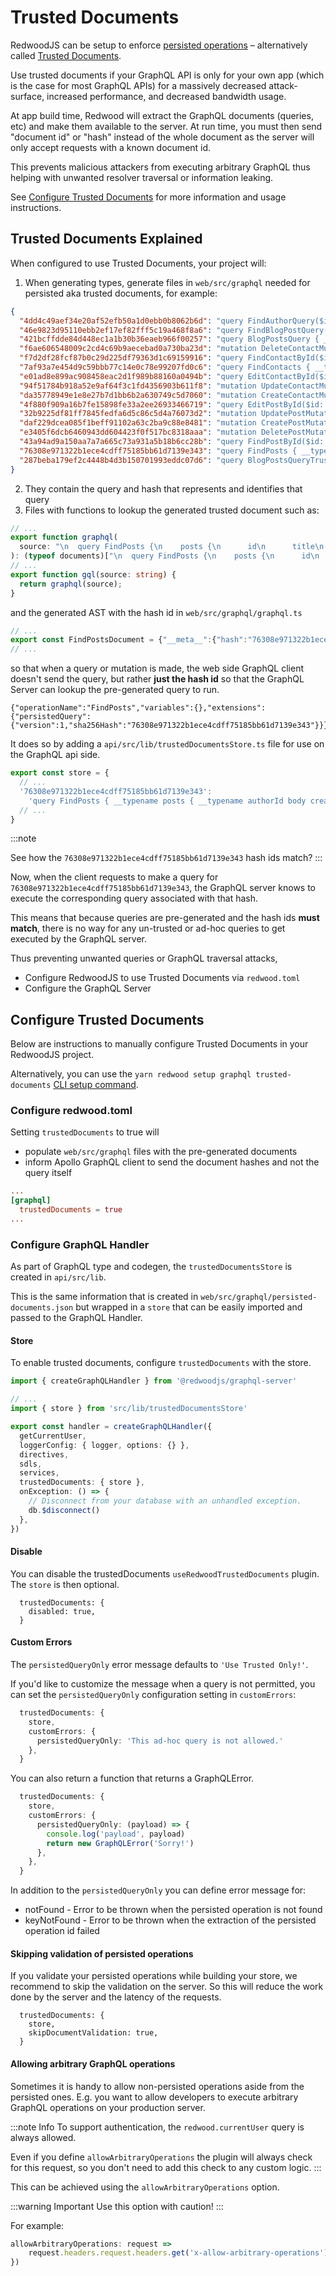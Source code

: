 # Trusted Documents

RedwoodJS can be setup to enforce [persisted operations](https://the-guild.dev/graphql/yoga-server/docs/features/persisted-operations) – alternatively called [Trusted Documents](https://benjie.dev/graphql/trusted-documents).

Use trusted documents if your GraphQL API is only for your own app (which is the case for most GraphQL APIs) for a massively decreased attack-surface, increased performance, and decreased bandwidth usage.

At app build time, Redwood will extract the GraphQL documents (queries, etc) and make them available to the server. At run time, you must then send "document id" or "hash" instead of the whole document as the server will only accept requests with a known document id.

This prevents malicious attackers from executing arbitrary GraphQL thus helping with unwanted resolver traversal or information leaking.

See [Configure Trusted Documents](#configure-trusted-documents) for more information and usage instructions.

## Trusted Documents Explained

When configured to use Trusted Documents, your project will:

1. When generating types, generate files in `web/src/graphql` needed for persisted aka trusted documents, for example:

```json title=web/src/graphql/persisted-documents.json
{
  "4dd4c49aef34e20af52efb50a1d0ebb0b8062b6d": "query FindAuthorQuery($id: Int!) { __typename author: user(id: $id) { __typename email fullName } }",
  "46e9823d95110ebb2ef17ef82fff5c19a468f8a6": "query FindBlogPostQuery($id: Int!) { __typename blogPost: post(id: $id) { __typename author { __typename email fullName } body createdAt id title } }",
  "421bcffdde84d448ec1a1b30b36eaeb966f00257": "query BlogPostsQuery { __typename blogPosts: posts { __typename author { __typename email fullName } body createdAt id title } }",
  "f6ae606548009c2cd4c69b9aecebad0a730ba23d": "mutation DeleteContactMutation($id: Int!) { __typename deleteContact(id: $id) { __typename id } }",
  "f7d2df28fcf87b0c29d225df79363d1c69159916": "query FindContactById($id: Int!) { __typename contact: contact(id: $id) { __typename createdAt email id message name } }",
  "7af93a7e454d9c59bbb77c14e0c78e99207fd0c6": "query FindContacts { __typename contacts { __typename createdAt email id message name } }",
  "e01ad8e899ac908458eac2d1f989b88160a0494b": "query EditContactById($id: Int!) { __typename contact: contact(id: $id) { __typename createdAt email id message name } }",
  "94f51784b918a52e9af64f3c1fd4356903b611f8": "mutation UpdateContactMutation($id: Int!, $input: UpdateContactInput!) { __typename updateContact(id: $id, input: $input) { __typename createdAt email id message name } }",
  "da35778949e1e8e27b7d1bb6b2a630749c5d7060": "mutation CreateContactMutation($input: CreateContactInput!) { __typename createContact(input: $input) { __typename id } }",
  "4f880f909a16b7fe15898fe33a2ee26933466719": "query EditPostById($id: Int!) { __typename post: post(id: $id) { __typename authorId body createdAt id title } }",
  "32b9225df81ff7845fedfa6d5c86c5d4a76073d2": "mutation UpdatePostMutation($id: Int!, $input: UpdatePostInput!) { __typename updatePost(id: $id, input: $input) { __typename authorId body createdAt id title } }",
  "daf229dcea085f1beff91102a63c2ba9c88e8481": "mutation CreatePostMutation($input: CreatePostInput!) { __typename createPost(input: $input) { __typename id } }",
  "e3405f6dcb6460943dd604423f0f517bc8318aaa": "mutation DeletePostMutation($id: Int!) { __typename deletePost(id: $id) { __typename id } }",
  "43a94ad9a150aa7a7a665c73a931a5b18b6cc28b": "query FindPostById($id: Int!) { __typename post: post(id: $id) { __typename authorId body createdAt id title } }",
  "76308e971322b1ece4cdff75185bb61d7139e343": "query FindPosts { __typename posts { __typename authorId body createdAt id title } }",
  "287beba179ef2c4448b4d3b150701993eddc07d6": "query BlogPostsQueryTrustedPage { __typename blogPosts: posts { __typename author { __typename email fullName } body createdAt id title } }"
}
```

2. They contain the query and hash that represents and identifies that query
3. Files with functions to lookup the generated trusted document such as:

```ts title=web/src/graphql/gql.ts
// ...
export function graphql(
  source: "\n  query FindPosts {\n    posts {\n      id\n      title\n      body\n      authorId\n      createdAt\n    }\n  }\n"
): (typeof documents)["\n  query FindPosts {\n    posts {\n      id\n      title\n      body\n      authorId\n      createdAt\n    }\n  }\n"];
// ...
export function gql(source: string) {
  return graphql(source);
}

```

and the generated AST with the hash id in `web/src/graphql/graphql.ts`

```ts title=web/src/graphql/graphql.ts
// ...
export const FindPostsDocument = {"__meta__":{"hash":"76308e971322b1ece4cdff75185bb61d7139e343"},"kind":"Document","definitions":[{"kind":"OperationDefinition","operation":"query","name":{"kind":"Name","value":"FindPosts"},"selectionSet":{"kind":"SelectionSet","selections":[{"kind":"Field","name":{"kind":"Name","value":"__typename"}},{"kind":"Field","name":{"kind":"Name","value":"posts"},"selectionSet":{"kind":"SelectionSet","selections":[{"kind":"Field","name":{"kind":"Name","value":"__typename"}},{"kind":"Field","name":{"kind":"Name","value":"id"}},{"kind":"Field","name":{"kind":"Name","value":"title"}},{"kind":"Field","name":{"kind":"Name","value":"body"}},{"kind":"Field","name":{"kind":"Name","value":"authorId"}},{"kind":"Field","name":{"kind":"Name","value":"createdAt"}}]}}]}}]} as unknown as DocumentNode<FindPostsQuery, FindPostsQueryVariables>;
// ...
```

so that when a query or mutation is made, the web side GraphQL client doesn't send the query, but rather **just the hash id** so that the GraphQL Server can lookup the pre-generated query to run.

```http
{"operationName":"FindPosts","variables":{},"extensions":{"persistedQuery":{"version":1,"sha256Hash":"76308e971322b1ece4cdff75185bb61d7139e343"}}}
```

It does so by adding a `api/src/lib/trustedDocumentsStore.ts` file for use on the GraphQL api side.

```ts title=api/src/lib/trustedDocumentsStore.ts
export const store = {
  // ...
  '76308e971322b1ece4cdff75185bb61d7139e343':
    'query FindPosts { __typename posts { __typename authorId body createdAt id title } }',
  // ...
}
```

:::note

See how the `76308e971322b1ece4cdff75185bb61d7139e343` hash ids match?
:::

Now, when the client requests to make a query for `76308e971322b1ece4cdff75185bb61d7139e343`, the GraphQL server knows to execute the corresponding query associated with that hash.

This means that because queries are pre-generated and the hash ids **must match**, there is no way for any un-trusted or ad-hoc queries to get executed by the GraphQL server.

Thus preventing unwanted queries or GraphQL traversal attacks,

* Configure RedwoodJS to use Trusted Documents via `redwood.toml`
* Configure the GraphQL Server

## Configure Trusted Documents

Below are instructions to manually configure Trusted Documents in your RedwoodJS project.

Alternatively, you can use the `yarn redwood setup graphql trusted-documents` [CLI setup command](../cli-commands.md#setup-graphql-trusted-docs).


### Configure redwood.toml

Setting `trustedDocuments` to true will

* populate `web/src/graphql` files with the pre-generated documents
* inform Apollo GraphQL client to send the document hashes and not the query itself

```toml title=redwood.toml
...
[graphql]
  trustedDocuments = true
...
```

### Configure GraphQL Handler

As part of GraphQL type and codegen, the `trustedDocumentsStore` is created in `api/src/lib`.

This is the same information that is created in `web/src/graphql/persisted-documents.json` but wrapped in a `store` that can be easily imported and passed to the GraphQL Handler.

#### Store

To enable trusted documents, configure `trustedDocuments` with the store.

```ts title=api/src/functions/graphql.ts
import { createGraphQLHandler } from '@redwoodjs/graphql-server'

// ...
import { store } from 'src/lib/trustedDocumentsStore'

export const handler = createGraphQLHandler({
  getCurrentUser,
  loggerConfig: { logger, options: {} },
  directives,
  sdls,
  services,
  trustedDocuments: { store },
  onException: () => {
    // Disconnect from your database with an unhandled exception.
    db.$disconnect()
  },
})
```

#### Disable

You can disable the trustedDocuments `useRedwoodTrustedDocuments` plugin. The `store` is then optional.

```
  trustedDocuments: {
    disabled: true,
  }
```

#### Custom Errors

The `persistedQueryOnly` error message defaults to `'Use Trusted Only!'`.

If you'd like to customize the message when a query is not permitted, you can set the `persistedQueryOnly` configuration setting in `customErrors`:

```ts
  trustedDocuments: {
    store,
    customErrors: {
      persistedQueryOnly: 'This ad-hoc query is not allowed.'
    },
  }
```

You can also return a function that returns a GraphQLError.

```ts
  trustedDocuments: {
    store,
    customErrors: {
      persistedQueryOnly: (payload) => {
        console.log('payload', payload)
        return new GraphQLError('Sorry!')
      },
    },
  }
```

In addition to the `persistedQueryOnly` you can define error message for:

  * notFound - Error to be thrown when the persisted operation is not found
  * keyNotFound - Error to be thrown when the extraction of the persisted operation id failed


#### Skipping validation of persisted operations

If you validate your persisted operations while building your store, we recommend to skip the validation on the server. So this will reduce the work done by the server and the latency of the requests.

```
  trustedDocuments: {
    store,
    skipDocumentValidation: true,
  }
```


#### Allowing arbitrary GraphQL operations

Sometimes it is handy to allow non-persisted operations aside from the persisted ones. E.g. you want to allow developers to execute arbitrary GraphQL operations on your production server.

:::note Info
To support authentication, the `redwood.currentUser` query is always allowed.

Even if you define `allowArbitraryOperations` the plugin will always check for this request, so you don't need to add this check to any custom logic.
:::

This can be achieved using the `allowArbitraryOperations` option.

:::warning Important
Use this option with caution! 
:::

For example:
```ts
allowArbitraryOperations: request =>
    request.headers.request.headers.get('x-allow-arbitrary-operations') === 'true'
})
```

